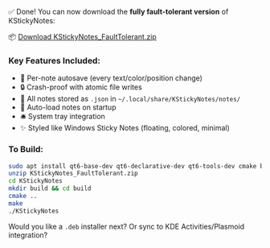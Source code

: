 ✅ Done! You can now download the **fully fault-tolerant version** of KStickyNotes:

📦 [Download KStickyNotes\_FaultTolerant.zip](sandbox:/mnt/data/KStickyNotes_FaultTolerant.zip)

### Key Features Included:

* 💾 Per-note autosave (every text/color/position change)
* 🔒 Crash-proof with atomic file writes
* 🧠 All notes stored as `.json` in `~/.local/share/KStickyNotes/notes/`
* 📂 Auto-load notes on startup
* 🛎️ System tray integration
* ✨ Styled like Windows Sticky Notes (floating, colored, minimal)

### To Build:

```bash
sudo apt install qt6-base-dev qt6-declarative-dev qt6-tools-dev cmake build-essential
unzip KStickyNotes_FaultTolerant.zip
cd KStickyNotes
mkdir build && cd build
cmake ..
make
./KStickyNotes
```

Would you like a `.deb` installer next? Or sync to KDE Activities/Plasmoid integration?
